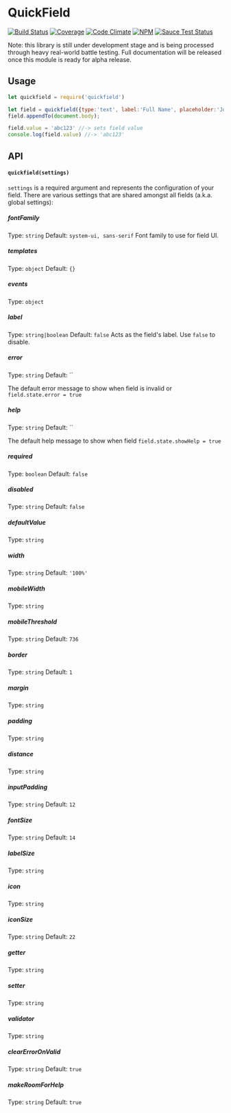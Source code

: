 # QuickField
[![Build Status](https://travis-ci.org/danielkalen/quickdom.svg?branch=master)](https://travis-ci.org/danielkalen/quickdom)
[![Coverage](.config/badges/coverage.png?raw=true)](https://github.com/danielkalen/quickdom)
[![Code Climate](https://codeclimate.com/github/danielkalen/quickdom/badges/gpa.svg)](https://codeclimate.com/github/danielkalen/quickdom)
[![NPM](https://img.shields.io/npm/v/quickdom.svg)](https://npmjs.com/package/quickdom)
[![Sauce Test Status](https://saucelabs.com/browser-matrix/quickdom.svg)](https://saucelabs.com/u/quickdom)

Note: this library is still under development stage and is being processed through heavy real-world battle testing. Full documentation will be released once this module is ready for alpha release.


## Usage
```javascript
let quickfield = require('quickfield')

let field = quickfield({type:'text', label:'Full Name', placeholder:'John Doe'})
field.appendTo(document.body);

field.value = 'abc123' //-> sets field value
console.log(field.value) //-> 'abc123'
```

## API
#### `quickfield(settings)`
`settings` is a required argument and represents the configuration of your field. There are various settings that are shared amongst all fields (a.k.a. global settings):

##### fontFamily
Type: `string`
Default: `system-ui, sans-serif`
Font family to use for field UI.

##### templates
Type: `object`
Default: `{}`

##### events
Type: `object`

##### label
Type: `string|boolean`
Default: `false`
Acts as the field's label. Use `false` to disable.

##### error
Type: `string`
Default: ``

The default error message to show when field is invalid or `field.state.error = true`

##### help
Type: `string`
Default: ``

The default help message to show when field `field.state.showHelp = true`

##### required
Type: `boolean`
Default: `false`

##### disabled
Type: `string`
Default: `false`

##### defaultValue
Type: `string`

##### width
Type: `string`
Default: `'100%'`

##### mobileWidth
Type: `string`

##### mobileThreshold
Type: `string`
Default: `736`

##### border
Type: `string`
Default: `1`

##### margin
Type: `string`

##### padding
Type: `string`

##### distance
Type: `string`

##### inputPadding
Type: `string`
Default: `12`

##### fontSize
Type: `string`
Default: `14`

##### labelSize
Type: `string`

##### icon
Type: `string`

##### iconSize
Type: `string`
Default: `22`

##### getter
Type: `string`

##### setter
Type: `string`

##### validator
Type: `string`

##### clearErrorOnValid
Type: `string`
Default: `true`

##### makeRoomForHelp
Type: `string`
Default: `true`
